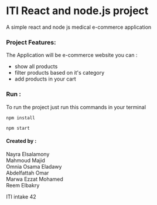 # ITI React and node.js project

A simple react and node js medical e-commerce application <br>

### Project Features:

The Application will be e-commerce website you can : <br>

- show all products
- filter products based on it's category
- add products in your cart

### Run :

To run the project just run this commands in your terminal

```
npm install

npm start

```

#### Created by :
Nayra Elsalamony <br>
Mahmoud Majid <br>
Omnia Osama Eladawy <br>
Abdelfattah Omar <br>
Marwa Ezzat Mohamed <br>
Reem Elbakry <br>



ITI intake 42
